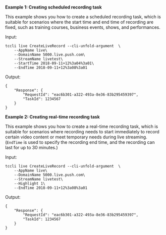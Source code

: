 **Example 1: Creating scheduled recording task**

This example shows you how to create a scheduled recording task, which is suitable for scenarios where the start time and end time of recording are fixed, such as training courses, business events, shows, and performances.

Input: 

```
tccli live CreateLiveRecord --cli-unfold-argument  \
    --AppName live\
    --DomainName 5000.live.push.com\
    --StreamName livetest\
    --StartTime 2018-09-11+12%3a04%3a01\
    --EndTime 2018-09-11+12%3a08%3a01
```

Output: 
```
{
    "Response": {
        "RequestId": "eac6b301-a322-493a-8e36-83b295459397",
        "TaskId": 1234567
    }
}
```

**Example 2: Creating real-time recording task**

This example shows you how to create a real-time recording task, which is suitable for scenarios where recording needs to start immediately to record certain video content or meet temporary needs during live streaming. (`EndTime` is used to specify the recording end time, and the recording can last for up to 30 minutes.)

Input: 

```
tccli live CreateLiveRecord --cli-unfold-argument  \
    --AppName live\
    --DomainName 5000.live.push.com\
    --StreamName livetest\
    --Highlight 1\
    --EndTime 2018-09-11+12%3a08%3a01
```

Output: 
```
{
    "Response": {
        "RequestId": "eac6b301-a322-493a-8e36-83b295459397",
        "TaskId": 1234567
    }
}
```

